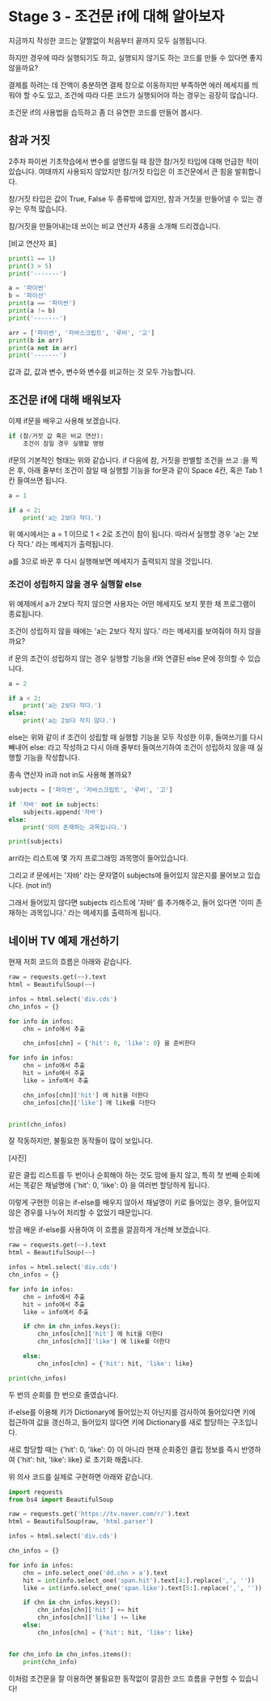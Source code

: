 # Stage 3 - 조건문 if에 대해 알아보자

지금까지 작성한 코드는 얄짤없이 처음부터 끝까지 모두 실행됩니다.

하지만 경우에 따라 실행되기도 하고, 실행되지 않기도 하는 코드를 만들 수 있다면 좋지 않을까요?

결제를 하려는 데 잔액이 충분하면 결제 창으로 이동하지만 부족하면 에러 메세지를 띄워야 할 수도 있고, 조건에 따라 다른 코드가 실행되어야 하는 경우는 굉장히 많습니다.

조건문 if의 사용법을 습득하고 좀 더 유연한 코드를 만들어 봅시다.


## 참과 거짓

2주차 파이썬 기초학습에서 변수를 설명드릴 때 잠깐 참/거짓 타입에 대해 언급한 적이 있습니다. 여태까지 사용되지 않았지만 참/거짓 타입은 이 조건문에서 큰 힘을 발휘합니다.

 참/거짓 타입은 값이 True, False 두 종류밖에 없지만, 참과 거짓을 만들어낼 수 있는 경우는 무척 많습니다.

 참/거짓을 만들어내는데 쓰이는 비교 연산자 4종을 소개해 드리겠습니다.

 [비교 연산자 표]



```python
print(1 == 1)
print(3 > 5)
print('-------')

a = '파이썬'
b = '파이선'
print(a == '파이썬')
print(a != b)
print('-------')

arr = ['파이썬', '자바스크립트', '루비', '고']
print(b in arr)
print(a not in arr)
print('-------')
```

값과 값, 값과 변수, 변수와 변수를 비교하는 것 모두 가능합니다.



## 조건문 if에 대해 배워보자

이제 if문을 배우고 사용해 보겠습니다.

```python
if (참/거짓 값 혹은 비교 연산):
    조건이 참일 경우 실행할 명령
```

if문의 기본적인 형태는 위와 같습니다. if 다음에 참, 거짓을 판별할 조건을 쓰고 :을 찍은 후,
아래 줄부터 조건이 참일 때 실행할 기능을 for문과 같이 Space 4칸, 혹은 Tab 1칸 들여쓰면 됩니다.


```python
a = 1

if a < 2:
    print('a는 2보다 작다.')
```

위 예시에서는 a = 1 이므로 1 < 2로 조건이 참이 됩니다.
따라서 실행할 경우 'a는 2보다 작다.' 라는 메세지가 출력됩니다.

a를 3으로 바꾼 후 다시 실행해보면 메세지가 출력되지 않을 것입니다.


### 조건이 성립하지 않을 경우 실행할 else

위 예제에서 a가 2보다 작지 않으면 사용자는 어떤 메세지도 보지 못한 채 프로그램이 종료됩니다.

조건이 성립하지 않을 때에는 'a는 2보다 작지 않다.' 라는 메세지를 보여줘야 하지 않을까요?

if 문의 조건이 성립하지 않는 경우 실행할 기능을 if와 연결된 else 문에 정의할 수 있습니다.

```python
a = 2

if a < 2:
    print('a는 2보다 작다.')
else:
    print('a는 2보다 작지 않다.')
```

else는 위와 같이 if 조건이 성립할 때 실행할 기능을 모두 작성한 이후, 들여쓰기를 다시 빼내어 else: 라고 작성하고 다시 아래 줄부터 들여쓰기하여 조건이 성립하지 않을 때 실행할 기능을 작성합니다.


종속 연산자 in과 not in도 사용해 볼까요?

```python
subjects = ['파이썬', '자바스크립트', '루비', '고']

if '자바' not in subjects:
    subjects.append('자바')
else:
    print('이미 존재하는 과목입니다.')

print(subjects)
```

arr라는 리스트에 몇 가지 프로그래밍 과목명이 들어있습니다.

그리고 if 문에서는 '자바' 라는 문자열이 subjects에 들어있지 않은지를 물어보고 있습니다. (not in!)

그래서 들어있지 않다면 subjects 리스트에 '자바' 를 추가해주고, 들어 있다면 '이미 존재하는 과목입니다.' 라는 메세지를 출력하게 됩니다.


## 네이버 TV 예제 개선하기

현재 저희 코드의 흐름은 아래와 같습니다.

```python
raw = requests.get(~~).text
html = BeautifulSoup(~~)

infos = html.select('div.cds')
chn_infos = {}

for info in infos:
    chn = info에서 추출

    chn_infos[chn] = {'hit': 0, 'like': 0} 을 준비한다

for info in infos:
    chn = info에서 추출
    hit = info에서 추출
    like = info에서 추출

    chn_infos[chn]['hit'] 에 hit을 더한다
    chn_infos[chn]['like'] 에 like를 더한다


print(chn_infos)
```

잘 작동하지만, 불필요한 동작들이 많이 보입니다.

[사진]

같은 클립 리스트를 두 번이나 순회해야 하는 것도 맘에 들지 않고, 특히 첫 번째 순회에서는 똑같은 채널명에 {'hit': 0, 'like': 0} 을 여러번 할당하게 됩니다.

이렇게 구현한 이유는 if-else를 배우지 않아서 채널명이 키로 들어있는 경우, 들어있지 않은 경우를 나누어 처리할 수 없었기 때문입니다.

방금 배운 if-else를 사용하여 이 흐름을 깔끔하게 개선해 보겠습니다.

```python
raw = requests.get(~~).text
html = BeautifulSoup(~~)

infos = html.select('div.cds')
chn_infos = {}

for info in infos:
    chn = info에서 추출
    hit = info에서 추출
    like = info에서 추출

    if chn in chn_infos.keys():
        chn_infos[chn]['hit'] 에 hit을 더한다
        chn_infos[chn]['like'] 에 like를 더한다

    else:
        chn_infos[chn] = {'hit': hit, 'like': like}

print(chn_infos)
```

두 번의 순회를 한 번으로 줄였습니다.

if-else를 이용해 키가 Dictionary에 들어있는지 아닌지를 검사하여 들어있다면 키에 접근하여 값을 갱신하고, 들어있지 않다면 키에 Dictionary를 새로 할당하는 구조입니다.

새로 할당할 때는 {'hit': 0, 'like': 0} 이 아니라 현재 순회중인 클립 정보를 즉시 반영하여 {'hit': hit, 'like': like} 로 초기화 해줍니다.


위 의사 코드를 실제로 구현하면 아래와 같습니다.

```python
import requests
from bs4 import BeautifulSoup

raw = requests.get('https://tv.naver.com/r/').text
html = BeautifulSoup(raw, 'html.parser')

infos = html.select('div.cds')

chn_infos = {}

for info in infos:
    chn = info.select_one('dd.chn > a').text
    hit = int(info.select_one('span.hit').text[4:].replace(',', ''))
    like = int(info.select_one('span.like').text[5:].replace(',', ''))

    if chn in chn_infos.keys():
        chn_infos[chn]['hit'] += hit
        chn_infos[chn]['like'] += like
    else:
        chn_infos[chn] = {'hit': hit, 'like': like}


for chn_info in chn_infos.items():
    print(chn_info)
```

이처럼 조건문을 잘 이용하면 불필요한 동작없이 깔끔한 코드 흐름을 구현할 수 있습니다!